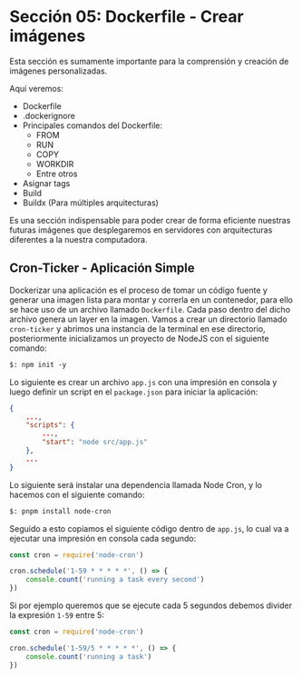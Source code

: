 # Sección 05: Dockerfile - Crear imágenes

Esta sección es sumamente importante para la comprensión y creación de imágenes personalizadas.

Aquí veremos:

- Dockerfile
- .dockerignore
- Principales comandos del Dockerfile:
  - FROM
  - RUN
  - COPY
  - WORKDIR
  - Entre otros
- Asignar tags
- Build
- Buildx (Para múltiples arquitecturas)

Es una sección indispensable para poder crear de forma eficiente nuestras futuras imágenes que desplegaremos en servidores con arquitecturas diferentes a la nuestra computadora.

## Cron-Ticker - Aplicación Simple

Dockerizar una aplicación es el proceso de tomar un código fuente y generar una imagen lista para montar y correrla en un contenedor, para ello se hace uso de un archivo llamado `Dockerfile`. Cada paso dentro del dicho archivo genera un layer en la imagen. Vamos a crear un directorio llamado `cron-ticker` y abrimos una instancia de la terminal en ese directorio, posteriormente inicializamos un proyecto de NodeJS con el siguiente comando:

```txt
$: npm init -y
```

Lo siguiente es crear un archivo `app.js` con una impresión en consola y luego definir un script en el `package.json` para iniciar la aplicación:

```json
{
    ...,
    "scripts": {
        ...,
        "start": "node src/app.js"
    },
    ...
}
```

Lo siguiente será instalar una dependencia llamada Node Cron, y lo hacemos con el siguiente comando:

```txt
$: pnpm install node-cron
```

Seguido a esto copiamos el siguiente código dentro de `app.js`, lo cual va a ejecutar una impresión en consola cada segundo:

```js
const cron = require('node-cron')

cron.schedule('1-59 * * * * *', () => {
    console.count('running a task every second')
})
```

Si por ejemplo queremos que se ejecute cada 5 segundos debemos divider la expresión `1-59` entre 5:

```js
const cron = require('node-cron')

cron.schedule('1-59/5 * * * * *', () => {
    console.count('running a task')
})
```
